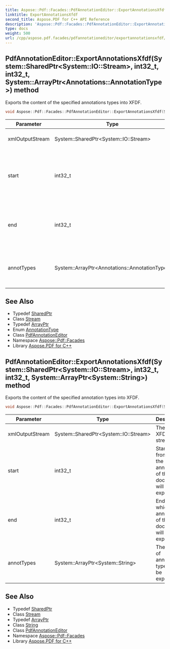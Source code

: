```yaml
---
title: Aspose::Pdf::Facades::PdfAnnotationEditor::ExportAnnotationsXfdf method
linktitle: ExportAnnotationsXfdf
second_title: Aspose.PDF for C++ API Reference
description: 'Aspose::Pdf::Facades::PdfAnnotationEditor::ExportAnnotationsXfdf method. Exports the content of the specified annotations types into XFDF in C++.'
type: docs
weight: 500
url: /cpp/aspose.pdf.facades/pdfannotationeditor/exportannotationsxfdf/
---
```

## PdfAnnotationEditor::ExportAnnotationsXfdf(System::SharedPtr\<System::IO::Stream\>, int32_t, int32_t, System::ArrayPtr\<Annotations::AnnotationType\>) method


Exports the content of the specified annotations types into XFDF.

```cpp
void Aspose::Pdf::Facades::PdfAnnotationEditor::ExportAnnotationsXfdf(System::SharedPtr<System::IO::Stream> xmlOutputStream, int32_t start, int32_t end, System::ArrayPtr<Annotations::AnnotationType> annotTypes)
```


| Parameter | Type | Description |
| --- | --- | --- |
| xmlOutputStream | System::SharedPtr\<System::IO::Stream\> | The output XFDF stream. |
| start | int32_t | Start page from which the annotations of the document will be exported. |
| end | int32_t | End page to which the annotations of the document will be exported. |
| annotTypes | System::ArrayPtr\<Annotations::AnnotationType\> | The array of annotation types need be exported. |

## See Also

* Typedef [SharedPtr](../../../system/sharedptr/)
* Class [Stream](../../../system.io/stream/)
* Typedef [ArrayPtr](../../../system/arrayptr/)
* Enum [AnnotationType](../../../aspose.pdf.annotations/annotationtype/)
* Class [PdfAnnotationEditor](../)
* Namespace [Aspose::Pdf::Facades](../../)
* Library [Aspose.PDF for C++](../../../)
## PdfAnnotationEditor::ExportAnnotationsXfdf(System::SharedPtr\<System::IO::Stream\>, int32_t, int32_t, System::ArrayPtr\<System::String\>) method


Exports the content of the specified annotation types into XFDF.

```cpp
void Aspose::Pdf::Facades::PdfAnnotationEditor::ExportAnnotationsXfdf(System::SharedPtr<System::IO::Stream> xmlOutputStream, int32_t start, int32_t end, System::ArrayPtr<System::String> annotTypes)
```


| Parameter | Type | Description |
| --- | --- | --- |
| xmlOutputStream | System::SharedPtr\<System::IO::Stream\> | The output XFDF stream. |
| start | int32_t | Start page from which the annotations of the document will be exported. |
| end | int32_t | End page to which the annotations of the document will be exported. |
| annotTypes | System::ArrayPtr\<System::String\> | The array of annotation types need be exported. |

## See Also

* Typedef [SharedPtr](../../../system/sharedptr/)
* Class [Stream](../../../system.io/stream/)
* Typedef [ArrayPtr](../../../system/arrayptr/)
* Class [String](../../../system/string/)
* Class [PdfAnnotationEditor](../)
* Namespace [Aspose::Pdf::Facades](../../)
* Library [Aspose.PDF for C++](../../../)
